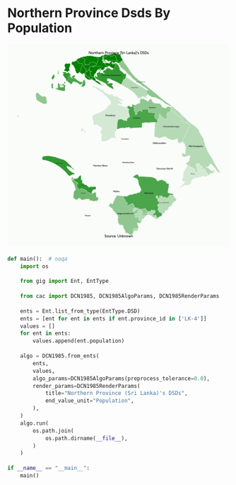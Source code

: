 # Northern Province Dsds By Population

<p  align="center">
    <img src="https://raw.githubusercontent.com/nuuuwan/continuous_area_cartograms/main/examples/northern_province_dsds_by_population/animated.gif" alt="alt" />
</p>

```python
def main():  # noqa
    import os

    from gig import Ent, EntType

    from cac import DCN1985, DCN1985AlgoParams, DCN1985RenderParams

    ents = Ent.list_from_type(EntType.DSD)
    ents = [ent for ent in ents if ent.province_id in ['LK-4']]
    values = []
    for ent in ents:
        values.append(ent.population)

    algo = DCN1985.from_ents(
        ents,
        values,
        algo_params=DCN1985AlgoParams(preprocess_tolerance=0.0),
        render_params=DCN1985RenderParams(
            title="Northern Province (Sri Lanka)'s DSDs",
            end_value_unit="Population",
        ),
    )
    algo.run(
        os.path.join(
            os.path.dirname(__file__),
        )
    )

if __name__ == "__main__":
    main()

```
